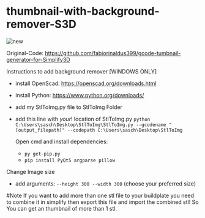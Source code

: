 # thumbnail-with-background-remover-S3D

![new](https://github.com/bumbeng/thumbnail-with-background-remover-S3D/assets/111509593/1a7305c4-aa9a-4c48-a9ff-588afc7a6bdb)


Original-Code: https://github.com/fabiorinaldus399/gcode-tumbnail-generator-for-Simplify3D

Instructions to add background remover [WINDOWS ONLY]
- install OpenScad: https://openscad.org/downloads.html
- install Python: https://www.python.org/downloads/
- add my StlToImg.py file to StlToImg Folder
- add this line with *your*! location of StlToImg.py `python C:\Users\sasch\Desktop\StlToImg\StlToImg.py --gcodename "[output_filepath]" --codepath C:\Users\sasch\Desktop\StlToImg`

  Open cmd and install dependencies:
   - `py get-pip.py`
   - `pip install PyQt5 argparse pillow`

Change Image size
- add arguments: `--height 300 --width 300` (choose your preferred size)
  
#Note 
If you want to add more than one stl file to your buildplate you need to combine it in simplify then export this file and import the combined stl! So You can get an thumbnail of more than 1 stl.
